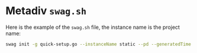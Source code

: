 # Metadiv `swag.sh`

Here is the example of the `swag.sh` file, the instance name is the project name:

```sh
swag init -g quick-setup.go --instanceName static --pd --generatedTime
```
